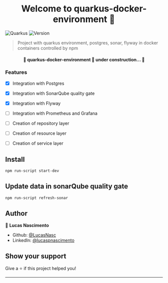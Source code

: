 <h1 align="center">Welcome to quarkus-docker-environment 👋</h1>
<p>
  <img alt="Quarkus" src="https://img.shields.io/badge/quarkus-microservice-green" />
  <img alt="Version" src="https://img.shields.io/badge/version-1.0.0-blue.svg?cacheSeconds=2592000" />
</p>

> Project with quarkus environment,  postgres, sonar, flyway in docker containers controlled by npm
  
  
<h4 align="center"> 
	🚧  quarkus-docker-environment 🚀 under construction...  🚧
</h4>

### Features

- [x] Integration with Postgres
- [x] Integration with SonarQube quality gate
- [x] Integration with Flyway 
- [ ] Integration with Prometheus and Grafana
- [ ] Creation of repository layer
- [ ] Creation of resource layer
- [ ] Creation of service layer


## Install

```sh
npm run-script start-dev
```

## Update data in sonarQube quality gate

```sh
npm run-script refresh-sonar
```

## Author

👤 **Lucas Nascimento**

* Github: [@LucasNasc](https://github.com/LucasNasc)
* LinkedIn: [@lucaspnascimento](https://linkedin.com/in/lucaspnascimento)

## Show your support

Give a ⭐️ if this project helped you!

***
